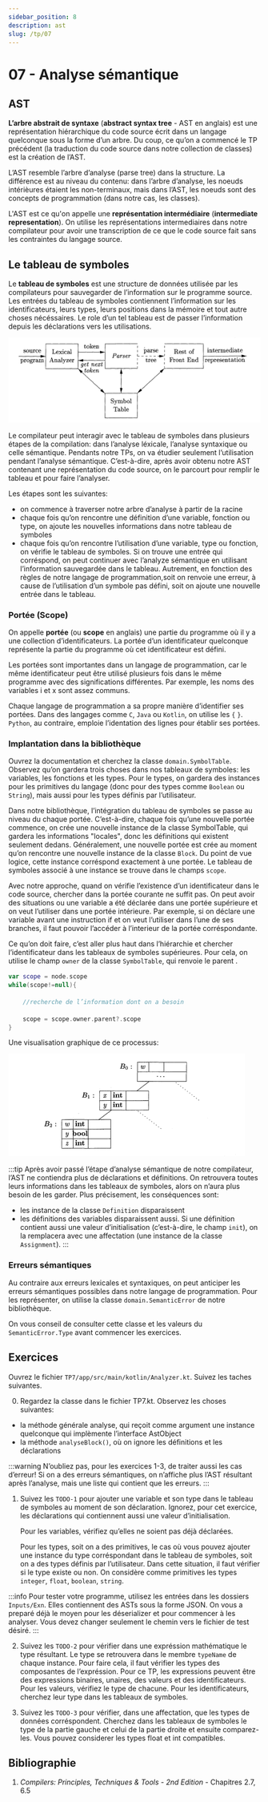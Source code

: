 ```yaml
---
sidebar_position: 8
description: ast
slug: /tp/07
---
```


# 07 - Analyse sémantique

## AST
**L’arbre abstrait de syntaxe** (**abstract syntax tree** - AST en anglais) est une représentation hiérarchique du code source écrit dans un langage quelconque sous la forme d’un arbre. Du coup, ce qu’on a commencé le TP précédent (la traduction du code source dans notre collection de classes) est la création de l’AST. 

L’AST resemble l’arbre d’analyse (parse tree) dans la structure. La différence est au niveau du contenu: dans l’arbre d’analyse, les noeuds intérièures étaient les non-terminaux, mais dans l’AST, les noeuds sont des concepts de programmation (dans notre cas, les classes).

L'AST est ce qu'on appelle une **représentation intermédiaire** (**intermediate representation**). On utilise les représentations intermediaires dans notre compilateur pour avoir une transcription de ce que le code source fait sans les contraintes du langage source.

## Le tableau de symboles

Le **tableau de symboles** est une structure de données utilisée par les compilateurs pour sauvegarder de l’information sur le programme source. Les entrées du tableau de symboles contiennent l’information sur les identificateurs, leurs types, leurs positions dans la mémoire et tout autre choses nécéssaires. Le role d’un tel tableau est de passer l’information depuis les déclarations vers les utilisations. 

![Symbol table](images/07_symbol_table_compiler.png)

Le compilateur peut interagir avec le tableau de symboles dans plusieurs étapes de la compilation: dans l’analyse léxicale, l’analyse syntaxique ou celle sémantique. Pendants notre TPs, on va étudier seulement l’utilisation pendant l’analyse sémantique. C’est-à-dire, après avoir obtenu notre AST contenant une représentation du code source, on le parcourt pour remplir le tableau et pour faire l’analyser.

Les étapes sont les suivantes:
- on commence à traverser notre arbre d’analyse à partir de la racine
- chaque fois qu’on rencontre une définition d’une variable, fonction ou type, on ajoute les nouvelles informations dans notre tableau de symboles
- chaque fois qu’on rencontre l’utilisation d’une variable, type ou fonction, on vérifie le tableau de symboles. Si on trouve une entrée qui corréspond, on peut continuer avec l’analyze sémantique en utilisant l’information sauvegardée dans le tableau. Autrement, en fonction des règles de notre langage de programmation,soit on renvoie une erreur, à cause de l’utilisation d’un symbole pas défini, soit on ajoute une nouvelle entrée dans le tableau.

### Portée (Scope)

On appelle **portée** (ou **scope** en anglais) une partie du programme où il y a une collection d’identificateurs. La portée d’un identificateur quelconque représente la partie du programme où cet identificateur est défini.

Les portées sont importantes dans un langage de programmation, car le même identificateur peut être utilisé plusieurs fois dans le même programme avec des significations différentes. Par exemple, les noms des variables i et x sont assez communs.

Chaque langage de programmation a sa propre manière d’identifier ses portées. Dans des langages comme `C`, `Java` ou `Kotlin`, on utilise les `{` `}`. `Python`, au contraire, emploie l’identation des lignes pour établir ses portées. 

### Implantation dans la bibliothèque

Ouvrez la documentation et cherchez la classe `domain.SymbolTable`. Observez qu’on gardera trois choses dans nos tableaux de symboles: les variables, les fonctions et les types. Pour le types, on gardera des instances pour les primitives du langage (donc pour des types comme `Boolean` ou `String`), mais aussi pour les types définis par l’utilisateur. 

Dans notre bibliothèque, l’intégration du tableau de symboles se passe au niveau du chaque portée. C’est-à-dire, chaque fois qu’une nouvelle portée commence, on crée une nouvelle instance de la classe SymbolTable, qui gardera les informations "locales", donc les définitions qui existent seulement dedans. Généralement, une nouvelle portée est crée au moment qu’on rencontre une nouvelle instance de la classe `Block`. Du point de vue logice, cette instance corréspond exactement à une portée. Le tableau de symboles associé à une instance se trouve dans le champs `scope`.

Avec notre approche, quand on vérifie l’existence d’un identificateur dans le code source, chercher dans la portée courante ne suffit pas. On peut avoir des situations ou une variable a été déclarée dans une portée supérieure et on veut l’utiliser dans une portée intérieure. Par exemple, si on déclare une variable avant une instruction if et on veut l’utiliser dans l’une de ses branches, il faut pouvoir l’accéder à l’interieur de la portée corréspondante.
 
Ce qu’on doit faire, c’est aller plus haut dans l’hiérarchie et chercher l’identificateur dans les tableaux de symboles supérieures. Pour cela, on utilise le champ `owner` de la classe `SymbolTable`, qui renvoie le parent .

```kotlin
var scope = node.scope
while(scope!=null){
    
    //recherche de l’information dont on a besoin

    scope = scope.owner.parent?.scope
}
```

Une visualisation graphique de ce processus: 

![Chained symbol tables](images/07_chained_symbol_tables.png)

:::tip
Après avoir passé l’étape d’analyse sémantique de notre compilateur, l’AST ne contiendra plus de déclarations et définitions. On retrouvera toutes leurs informations dans les tableaux de symboles, alors on n’aura plus besoin de les garder. Plus précisement, les conséquences sont:
- les instance de la classe `Definition` disparaissent
- les définitions des variables disparaissent aussi. Si une définition contient aussi une valeur d’initialisation (c’est-à-dire, le champ `init`), on la remplacera avec une affectation (une instance de la classe `Assignment`).
:::

### Erreurs sémantiques
Au contraire aux erreurs lexicales et syntaxiques, on peut anticiper les erreurs sémantiques possibles dans notre langage de programmation. Pour les représenter, on utilise la classe `domain.SemanticError` de notre bibliothèque. 

On vous conseil de consulter cette classe et les valeurs du `SemanticError.Type` avant commencer les exercices.

## Exercices
Ouvrez le fichier `TP7/app/src/main/kotlin/Analyzer.kt`. Suivez les taches suivantes.

0. Regardez la classe dans le fichier TP7.kt. Observez les choses suivantes: 
- la méthode générale analyse, qui reçoit comme argument une instance quelconque qui implèmente l’interface AstObject
- la méthode `analyseBlock()`, où on ignore les définitions et les déclarations

:::warning
N’oubliez pas, pour les exercices 1-3, de traiter aussi les cas d’erreur! Si on a des erreurs sémantiques, on n’affiche plus l’AST résultant après l’analyse, mais une liste qui contient que les erreurs.
:::


1. Suivez les `TODO-1` pour ajouter une variable et son type dans le tableau de symboles au moment de son déclaration. Ignorez, pour cet exercice, les déclarations qui contiennent aussi une valeur d’initialisation.

    Pour les variables, vérifiez qu’elles ne soient pas déjà déclarées. 

    Pour les types, soit on a des primitives, le cas où vous pouvez ajouter une instance du type corréspondant dans le tableau de symboles, soit on a des types définis par l’utilisateur. Dans cette situation, il faut vérifier si le type existe ou non. On considère comme primitives les types `integer`, `float`, `boolean`, `string`.

:::info
Pour tester votre programme, utilisez les entrées dans les dossiers `Inputs/Exn`. Elles contiennent des ASTs sous la forme JSON. On vous a preparé déjà le moyen pour les déserializer et pour commencer à les analyser. Vous devez changer seulement le chemin vers le fichier de test désiré.
:::

2. Suivez les `TODO-2` pour vérifier dans une expréssion mathématique le type résultant. Le type se retrouvera dans le membre `typeName` de chaque instance. Pour faire cela, il faut vérifier les types des composantes de l’expréssion. Pour ce TP, les expressions peuvent être des expressions binaires, unaires, des valeurs et des identificateurs. Pour les valeurs, vérifiez le type de chacune. Pour les identificateurs, cherchez leur type dans les tableaux de symboles.
   
3. Suivez les `TODO-3` pour vérifier, dans une affectation, que les types de données corréspondent. Cherchez dans les tableaux de symboles le type de la partie gauche et celui de la partie droite et ensuite comparez-les. Vous pouvez considerer les types float et int compatibles.

## Bibliographie
1. *Compilers: Principles, Techniques & Tools - 2nd Edition* - Chapitres 2.7, 6.5
